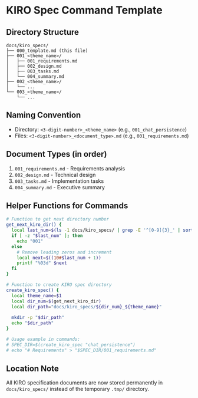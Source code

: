 # KIRO Spec Command Template

## Directory Structure
```
docs/kiro_specs/
├── 000_template.md (this file)
├── 001_<theme_name>/
│   ├── 001_requirements.md
│   ├── 002_design.md
│   ├── 003_tasks.md
│   └── 004_summary.md
├── 002_<theme_name>/
│   └── ...
└── 003_<theme_name>/
    └── ...
```

## Naming Convention
- Directory: `<3-digit-number>_<theme_name>` (e.g., `001_chat_persistence`)
- Files: `<3-digit-number>_<document_type>.md` (e.g., `001_requirements.md`)

## Document Types (in order)
1. `001_requirements.md` - Requirements analysis
2. `002_design.md` - Technical design
3. `003_tasks.md` - Implementation tasks
4. `004_summary.md` - Executive summary

## Helper Functions for Commands

```bash
# Function to get next directory number
get_next_kiro_dir() {
  local last_num=$(ls -1 docs/kiro_specs/ | grep -E '^[0-9]{3}_' | sort -n | tail -1 | cut -d'_' -f1)
  if [ -z "$last_num" ]; then
    echo "001"
  else
    # Remove leading zeros and increment
    local next=$((10#$last_num + 1))
    printf "%03d" $next
  fi
}

# Function to create KIRO spec directory
create_kiro_spec() {
  local theme_name=$1
  local dir_num=$(get_next_kiro_dir)
  local dir_path="docs/kiro_specs/${dir_num}_${theme_name}"
  
  mkdir -p "$dir_path"
  echo "$dir_path"
}

# Usage example in commands:
# SPEC_DIR=$(create_kiro_spec "chat_persistence")
# echo "# Requirements" > "$SPEC_DIR/001_requirements.md"
```

## Location Note
All KIRO specification documents are now stored permanently in `docs/kiro_specs/` instead of the temporary `.tmp/` directory.